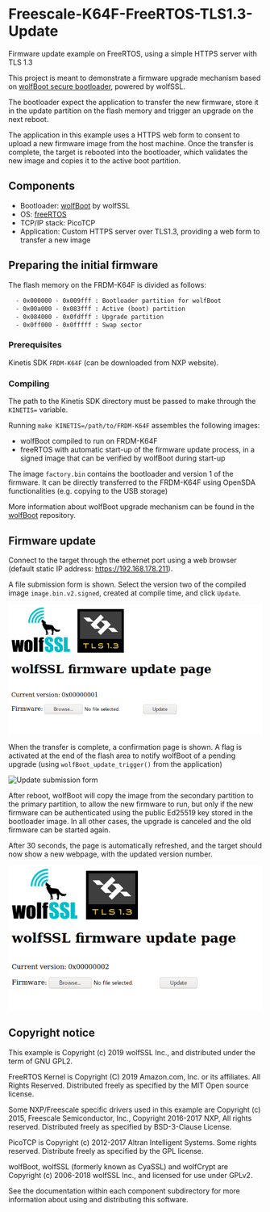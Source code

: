# Freescale-K64F-FreeRTOS-TLS1.3-Update

Firmware update example on FreeRTOS, using a simple HTTPS server with TLS 1.3

This project is meant to demonstrate a firmware upgrade mechanism based on [wolfBoot secure bootloader](https://github.com/wolfssl/wolfBoot), powered by wolfSSL.

The bootloader expect the application to transfer the new firmware, store it in the update partition on the flash memory and trigger an upgrade on the next reboot.

The application in this example uses a HTTPS web form to consent to upload a new firmware image from the host machine. Once the transfer is complete, the target is rebooted into
the bootloader, which validates the new image and copies it to the active boot partition.


## Components
  - Bootloader: [wolfBoot](https://github.com/wolfssl/wolfBoot) by wolfSSL
  - OS:  [freeRTOS](https://www.freertos.org/)
  - TCP/IP stack: PicoTCP
  - Application: Custom HTTPS server over TLS1.3, providing a web form to transfer a new image

## Preparing the initial firmware

The flash memory on the FRDM-K64F is divided as follows:

```
  - 0x000000 - 0x009fff : Bootloader partition for wolfBoot
  - 0x00a000 - 0x083fff : Active (boot) partition
  - 0x084000 - 0x0fdfff : Upgrade partition
  - 0x0ff000 - 0x0fffff : Swap sector
```

### Prerequisites

Kinetis SDK `FRDM-K64F` (can be downloaded from NXP website).

### Compiling

The path to the Kinetis SDK directory must be passed to make through the `KINETIS=` variable.

Running `make KINETIS=/path/to/FRDM-K64F` assembles the following images:
  - wolfBoot compiled to run on FRDM-K64F
  - freeRTOS with automatic start-up of the firmware update process, in a signed image that can be verified by wolfBoot during start-up

The image `factory.bin` contains the bootloader and version 1 of the firmware. It can be directly transferred to the FRDM-K64F using OpenSDA functionalities (e.g. copying to the USB storage)

More information about wolfBoot upgrade mechanism can be found in the [wolfBoot](https://github.com/wolfSSL/wolfBoot) repository.

## Firmware update

Connect to the target through the ethernet port using a web browser (default static IP address: https://192.168.178.211). 

A file submission form is shown. Select the version two of the compiled image `image.bin.v2.signed`, created at compile time, and click `Update`.

![Update submission form](png/kinetis-freertos-before.png)

When the transfer is complete, a confirmation page is shown. A flag is activated at the end of the flash area to notify wolfBoot of a pending upgrade (using `wolfBoot_update_trigger()` from the application)

![Update submission form](png/kinetis-freertos-update.png)

After reboot, wolfBoot will copy the image from the secondary partition to the primary partition, to allow the new firmware to run, but only if the new firmware can be authenticated using the public Ed25519 key stored in the bootloader image. In all other cases, the upgrade is canceled and the old firmware can be started again.

After 30 seconds, the page is automatically refreshed, and the target should now show a new webpage, with the updated version number.

![Update submission form](png/kinetis-freertos-after.png)

## Copyright notice
This example is Copyright (c) 2019 wolfSSL Inc., and distributed under the term of GNU GPL2.

FreeRTOS Kernel is Copyright (C) 2019 Amazon.com, Inc. or its affiliates.  All Rights Reserved. Distributed freely as specified by the MIT Open source license.

Some NXP/Freescale specific drivers used in this example are Copyright (c) 2015, Freescale Semiconductor, Inc., Copyright 2016-2017 NXP, All rights reserved. Distributed freely as specified by BSD-3-Clause License.

PicoTCP is Copyright (c) 2012-2017 Altran Intelligent Systems. Some rights reserved. Distribute freely as specified by the GPL license.

wolfBoot, wolfSSL (formerly known as CyaSSL) and wolfCrypt are Copyright (c) 2006-2018 wolfSSL Inc., and licensed for use under GPLv2.

See the documentation within each component subdirectory for more information about using and distributing this software.


